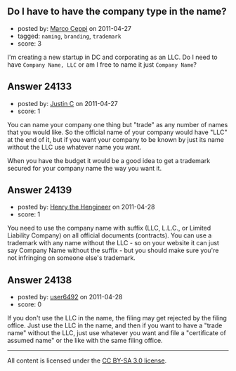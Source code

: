 ## Do I have to have the company type in the name?

- posted by: [Marco Ceppi](https://stackexchange.com/users/-1/10046-marco-ceppi) on 2011-04-27
- tagged: `naming`, `branding`, `trademark`
- score: 3

I'm creating a new startup in DC and corporating as an LLC. Do I need to have `Company Name, LLC` or am I free to name it just `Company Name`?


## Answer 24133

- posted by: [Justin C](https://stackexchange.com/users/-1/6947-justin-c) on 2011-04-27
- score: 1

You can name your company one thing but "trade" as any number of names that you would like. So the official name of your company would have "LLC" at the end of it, but if you want your company to be known by just its name without the LLC use whatever name you want. 

When you have the budget it would be a good idea to get a trademark secured for your company name the way you want it.


## Answer 24139

- posted by: [Henry the Hengineer](https://stackexchange.com/users/-1/1692-henry-the-hengineer) on 2011-04-28
- score: 1

You need to use the company name with suffix (LLC, L.L.C., or Limited Liability Company) on all official documents (contracts). You can use a trademark with any name without the LLC - so on your website it can just say Company Name without the suffix - but you should make sure you're not infringing on someone else's trademark.


## Answer 24138

- posted by: [user6492](https://stackexchange.com/users/-1/6492-user6492) on 2011-04-28
- score: 0

If you don't use the LLC in the name, the filing may get rejected by the filing office.  Just use the LLC in the name, and then if you want to have a "trade name" without the LLC, just use whatever you want and file a "certificate of assumed name" or the like with the same filing office.



---

All content is licensed under the [CC BY-SA 3.0 license](https://creativecommons.org/licenses/by-sa/3.0/).
